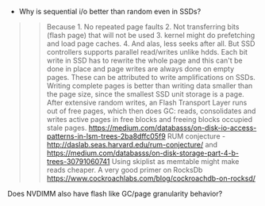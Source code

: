 * Why is sequential i/o better than random even in SSDs?
>> Because 1. No repeated page faults 2. Not transferring bits (flash page) that will not be used 3. kernel might do prefetching and load page caches. 4. And alas, less seeks after all.
>> But SSD controllers supports parallel read/writes unlike hdds. 
Each bit write in SSD has to rewrite the whole page and this can't be done in place and page writes are always done on empty pages. These can be attributed to write amplifications on SSDs.
Writing complete pages is better than writing data smaller than the page size, since the smallest SSD unit storage is a page.
After extensive random writes, an Flash Transport Layer runs out of free pages, which then does GC: reads, consolidates and writes active pages in free blocks and freeing blocks occupied stale pages.
https://medium.com/databasss/on-disk-io-access-patterns-in-lsm-trees-2ba8dffc05f9
RUM conjecture - http://daslab.seas.harvard.edu/rum-conjecture/ and https://medium.com/databasss/on-disk-storage-part-4-b-trees-30791060741
Using skiplist as memtable might make reads cheaper. A very good primer on RocksDb https://www.cockroachlabs.com/blog/cockroachdb-on-rocksd/

Does NVDIMM also have flash like GC/page granularity behavior?
